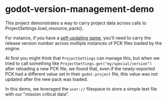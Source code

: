 # godot-version-management-demo

This project demonstrates a way to carry project data across calls to ProjectSettings.load_resource_pack().

For instance, if you have a [self-updating game](https://github.com/Terkwood/delta-pack), you'll need to carry the release version number across multiple instances of PCK files loaded by the engine.

At first you might think that `ProjectSettings` can manage this, but when we tried to call something like
`ProjectSettings.get("my/special/version")` after reloading a new PCK file, we found that, even if the newly-exported PCK had a
different value set in their `godot.project` file, this value was not updated after the new pack was loaded.

In this demo, we leveraged the `user://` filespace to store a simple text file with our "mission critical data".
